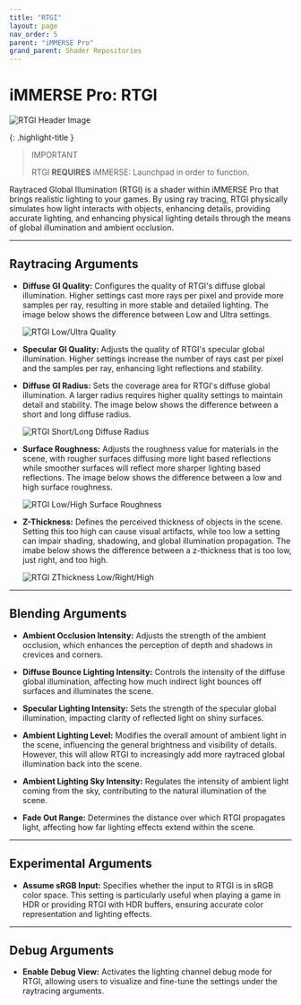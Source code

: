 ```yaml
---
title: "RTGI"
layout: page
nav_order: 5
parent: "iMMERSE Pro"
grand_parent: Shader Repositories
---
```


# iMMERSE Pro: RTGI

![RTGI Header Image](../images/rtgi_header.png)

{: .highlight-title }
>IMPORTANT
>
>RTGI **REQUIRES** iMMERSE: Launchpad in order to function.

Raytraced Global Illumination (RTGI) is a shader within iMMERSE Pro that brings realistic lighting to your games. By using ray tracing, RTGI physically simulates how light interacts with objects, enhancing details, providing accurate lighting, and enhancing physical lighting details through the means of global illumination and ambient occlusion.

---

## Raytracing Arguments

* **Diffuse GI Quality:** Configures the quality of RTGI's diffuse global illumination. Higher settings cast more rays per pixel and provide more samples per ray, resulting in more stable and detailed lighting. The image below shows the difference between Low and Ultra settings.

    ![RTGI Low/Ultra Quality](../images/rtgi_quality.png) 

* **Specular GI Quality:** Adjusts the quality of RTGI's specular global illumination. Higher settings increase the number of rays cast per pixel and the samples per ray, enhancing light reflections and stability.

* **Diffuse GI Radius:** Sets the coverage area for RTGI's diffuse global illumination. A larger radius requires higher quality settings to maintain detail and stability. The image below shows the difference between a short and long diffuse radius.

    ![RTGI Short/Long Diffuse Radius](../images/rtgi_diffuse_radius.png)

* **Surface Roughness:** Adjusts the roughness value for materials in the scene, with rougher surfaces diffusing more light based reflections while smoother surfaces will reflect more sharper lighting based reflections. The image below shows the difference between a low and high surface roughness.

    ![RTGI Low/High Surface Roughness](../images/rtgi_surface_roughness.png)

* **Z-Thickness:** Defines the perceived thickness of objects in the scene. Setting this too high can cause visual artifacts, while too low a setting can impair shading, shadowing, and global illumination propagation. The imabe below shows the difference between a z-thickness that is too low, just right, and too high.

    ![RTGI ZThickness Low/Right/High](../images/rtgi_z_thickness.png)

---

## Blending Arguments

* **Ambient Occlusion Intensity:** Adjusts the strength of the ambient occlusion, which enhances the perception of depth and shadows in crevices and corners.

* **Diffuse Bounce Lighting Intensity:** Controls the intensity of the diffuse global illumination, affecting how much indirect light bounces off surfaces and illuminates the scene.

* **Specular Lighting Intensity:** Sets the strength of the specular global illumination, impacting clarity of reflected light on shiny surfaces.

* **Ambient Lighting Level:** Modifies the overall amount of ambient light in the scene, influencing the general brightness and visibility of details. However, this will allow RTGI to increasingly add more raytraced global illumination back into the scene.

* **Ambient Lighting Sky Intensity:** Regulates the intensity of ambient light coming from the sky, contributing to the natural illumination of the scene.

* **Fade Out Range:** Determines the distance over which RTGI propagates light, affecting how far lighting effects extend within the scene.


---

## Experimental Arguments

* **Assume sRGB Input:** Specifies whether the input to RTGI is in sRGB color space. This setting is particularly useful when playing a game in HDR or providing RTGI with HDR buffers, ensuring accurate color representation and lighting effects.

---

## Debug Arguments

* **Enable Debug View:** Activates the lighting channel debug mode for RTGI, allowing users to visualize and fine-tune the settings under the raytracing arguments.
